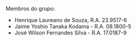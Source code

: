 Membros do grupo:
- Henrique Laureano de Souza, R.A. 23.9517-6
- Jaime Yoshio Tanaka Kodama - R.A. 08.1800-5
- José Wilson Fernandes Silva - R.A. 17.0187-9